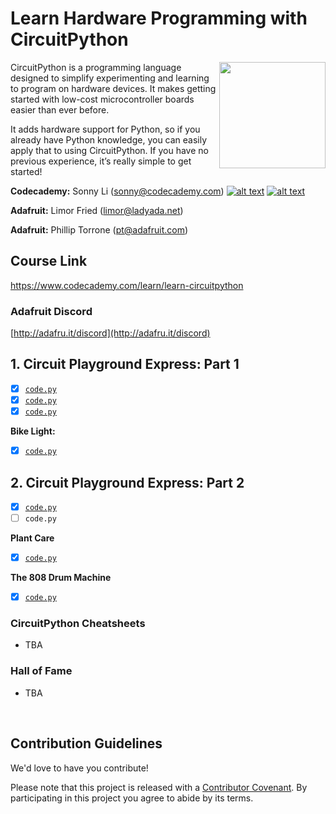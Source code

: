 # Learn Hardware Programming with CircuitPython

<a href="https://www.codecademy.com" target="_blank"><img src="https://github.com/Codecademy/learn-cpp/blob/master/logo.png" align="right" width=170;></a>

CircuitPython is a programming language designed to simplify experimenting and learning to program on hardware devices. It makes getting started with low-cost microcontroller boards easier than ever before.

It adds hardware support for Python, so if you already have Python knowledge, you can easily apply that to using CircuitPython. If you have no previous experience, it’s really simple to get started!

<!-- [![](https://img.shields.io/badge/language-English-blue.svg)](./README.md) -->

**Codecademy:** Sonny Li (sonny@codecademy.com) [![alt text][1]][1.1] [![alt text][6]][6.1]

<!-- links to social media icons -->

<!-- icons without padding -->

[1]: http://i.imgur.com/wWzX9uB.png (twitter icon without padding)
[2]: http://i.imgur.com/fep1WsG.png (facebook icon without padding)
[3]: http://i.imgur.com/VlgBKQ9.png (google plus icon without padding)
[4]: http://i.imgur.com/jDRp47c.png (tumblr icon without padding)
[5]: http://i.imgur.com/Vvy3Kru.png (dribbble icon without padding)
[6]: http://i.imgur.com/9I6NRUm.png (github icon without padding)

<!-- links to social media accounts -->

[1.1]: http://www.twitter.com/sonnynomnom
[6.1]: http://www.github.com/sonnynomnom

[1.2]: http://www.twitter.com/marielsmusings
[6.2]: http://www.github.com/marielfrank
    
**Adafruit:** Limor Fried (limor@ladyada.net)  

**Adafruit:** Phillip Torrone (pt@adafruit.com)

## Course Link ##

https://www.codecademy.com/learn/learn-circuitpython

### Adafruit Discord ###

[http://adafru.it/discord](http://adafru.it/discord)  

## 1. Circuit Playground Express: Part 1 ##

- [x] [`code.py`](1-hello-world/block-letters/initials.cpp)  
- [x] [`code.py`](1-hello-world/block-letters/snowman.cpp)
- [x] [`code.py`](1-hello-world/block-letters/codecademy.cpp)

**Bike Light:**

- [x] [`code.py`](2-variables/piggy-bank/currency.cpp)

## 2. Circuit Playground Express: Part 2 ##

- [x] [`code.py`](3-conditionals-and-logic/space.cpp)
- [ ] `code.py`

**Plant Care**

- [x] [`code.py`](3-conditionals-and-logic/magic-8-ball/magic8.cpp)

**The 808 Drum Machine**

- [x] [`code.py`](3-conditionals-and-logic/harry-potter-sorting-hat/sortinghat.cpp)

### CircuitPython Cheatsheets ###

* TBA

### Hall of Fame ###

* TBA

<br>

## Contribution Guidelines

We'd love to have you contribute! 

Please note that this project is released with a [Contributor Covenant](https://www.contributor-covenant.org).
By participating in this project you agree to abide by its terms.
